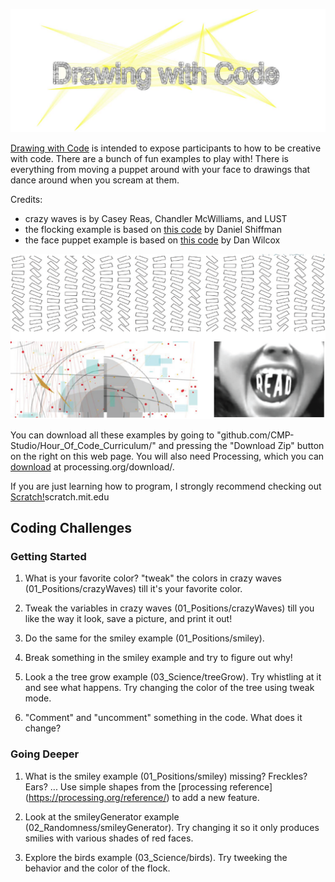 ![Screenshot](https://github.com/crecord/DrawingWithCode-ScienceCenter/blob/master/DrawingWithCode.jpg)



[Drawing with Code](http://carolinerecord.com/hci/drawingWithCode.html) is intended to expose participants to how to be creative with code. 
There are a bunch of fun examples to play with! There is everything from moving a puppet around with your face to drawings that dance around when you scream at them. 

Credits:
- crazy waves is by Casey Reas, Chandler McWilliams, and LUST
- the flocking example is based on [this code](https://processing.org/examples/flocking.html) by Daniel Shiffman
- the face puppet example is based on [this code](https://github.com/CreativeInquiry/FaceOSC-Templates/blob/master/processing/FaceOSCReceiver/FaceOSCReceiver.pde) by Dan Wilcox

![pictures of code drawings](https://github.com/crecord/DrawingWithCode-ScienceCenter/blob/master/examples.png)

You can download all these examples by going to "github.com/CMP-Studio/Hour_Of_Code_Curriculum/" and pressing the "Download Zip" button on the right on this web page. You will also need Processing, which you can [download](https://processing.org/download/) at processing.org/download/.

If you are just learning how to program, I strongly recommend checking out [Scratch!](https://scratch.mit.edu/)scratch.mit.edu

## Coding Challenges

### Getting Started

1. What is your favorite color? "tweak" the colors in crazy waves (01_Positions/crazyWaves) till it's your favorite color.

2. Tweak the variables in crazy waves (01_Positions/crazyWaves) till you like the way it look, save a picture, and print it out!

3. Do the same for the smiley example (01_Positions/smiley).
4. Break something in the smiley example and try to figure out why! 
5. Look a the tree grow example (03_Science/treeGrow). Try whistling at it and see what happens. Try changing the color of the tree using tweak mode.
5. "Comment" and "uncomment" something in the code. What does it change? 

### Going Deeper

1. What is the smiley example (01_Positions/smiley) missing? Freckles? Ears? ... Use simple shapes from the [processing reference] (https://processing.org/reference/) to add a new feature. 

2. Look at the smileyGenerator example (02_Randomness/smileyGenerator). Try changing it so it only produces smilies with various shades of red faces. 

3. Explore the birds example (03_Science/birds). Try tweeking the behavior and the color of the flock. 
